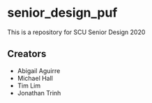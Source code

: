 # senior_design_puf

This is a repository for SCU Senior Design 2020

## Creators

* Abigail Aguirre
* Michael Hall
* Tim Lim
* Jonathan Trinh
